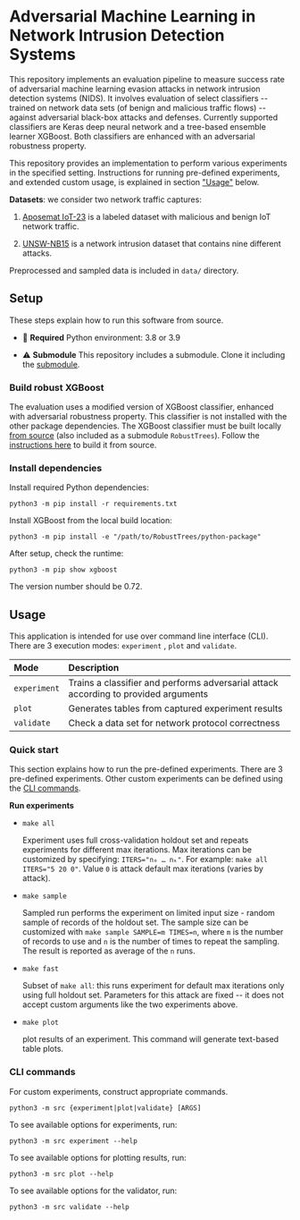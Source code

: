 # Adversarial Machine Learning in Network Intrusion Detection Systems

This repository implements an evaluation pipeline to measure success rate of adversarial machine learning evasion
attacks in network intrusion detection systems (NIDS). It involves evaluation of select classifiers -- trained on
network data sets (of benign and malicious traffic flows) -- against adversarial black-box attacks and defenses.
Currently supported classifiers are Keras deep neural network and a tree-based ensemble learner XGBoost. Both
classifiers are enhanced with an adversarial robustness property.

This repository provides an implementation to perform various experiments in the specified setting. Instructions for
running pre-defined experiments, and extended custom usage, is explained in section ["Usage"](#usage) below.

**Datasets**: we consider two network traffic captures:

1. [Aposemat IoT-23](https://www.stratosphereips.org/datasets-iot23/) is a labeled dataset with malicious and benign IoT
   network traffic.

2. [UNSW-NB15](https://research.unsw.edu.au/projects/unsw-nb15-dataset) is a network intrusion dataset that contains
   nine different attacks.

Preprocessed and sampled data is included in `data/` directory. 

## Setup

These steps explain how to run this software from source.

- :snake: **Required** Python environment: 3.8 or 3.9

- :warning: **Submodule** This repository includes a submodule. Clone it including the
  [submodule](https://stackoverflow.com/a/4438292).

### Build robust XGBoost

The evaluation uses a modified version of XGBoost classifier, enhanced with adversarial robustness property. This
classifier is not installed with the other package dependencies. The XGBoost classifier must be built locally [from
source](https://github.com/chenhongge/RobustTrees) (also included as a submodule `RobustTrees`). Follow the
[instructions here](https://github.com/chenhongge/RobustTrees/tree/master/python-package#from-source) to build it from
source.

### Install dependencies

Install required Python dependencies:

```
python3 -m pip install -r requirements.txt
```

Install XGBoost from the local build location:

```
python3 -m pip install -e "/path/to/RobustTrees/python-package"
```

After setup, check the runtime:

```
python3 -m pip show xgboost
```

The version number should be 0.72.

## Usage

This application is intended for use over command line interface (CLI). There are 3 execution modes: `experiment`
, `plot` and `validate`.

| Mode         | Description                                                                         |
|:-------------|:------------------------------------------------------------------------------------|
| `experiment` | Trains a classifier and performs adversarial attack according to provided arguments |
| `plot`       | Generates tables from captured experiment results                                   |
| `validate`   | Check a data set for network protocol correctness                                   |

### Quick start

This section explains how to run the pre-defined experiments. There are 3 pre-defined experiments. Other custom
experiments can be defined using the [CLI commands](#cli-commands).

**Run experiments**

* `make all` 

   Experiment uses full cross-validation holdout set and repeats experiments for different max iterations. Max iterations
   can be customized by specifying: `ITERS="n₀ … nₖ"`. For example: `make all ITERS="5 20 0"`. Value `0` is attack default
   max iterations (varies by attack).


* `make sample`

   Sampled run performs the experiment on limited input size - random sample of records of the holdout set. The sample size
   can be customized with `make sample SAMPLE=m TIMES=n`, where `m` is the number of records to use and `n` is the number
   of times to repeat the sampling. The result is reported as average of the `n` runs.

* `make fast`

   Subset of `make all`: this runs experiment for default max iterations only using full holdout set. Parameters for this
   attack are fixed -- it does not accept custom arguments like the two experiments above.

* `make plot`
 
   plot results of an experiment. This command will generate text-based table plots.

### CLI commands

For custom experiments, construct appropriate commands.

```
python3 -m src {experiment|plot|validate} [ARGS]
```

To see available options for experiments, run:

```
python3 -m src experiment --help
```

To see available options for plotting results, run:

```
python3 -m src plot --help
```

To see available options for the validator, run:

```
python3 -m src validate --help
```
